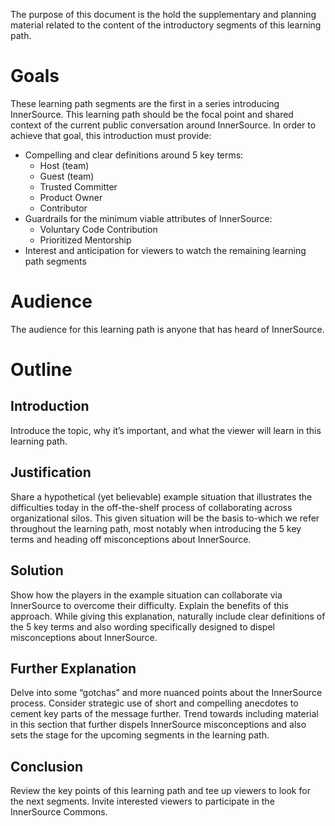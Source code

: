 The purpose of this document is the hold the supplementary and planning material related to the content of the introductory segments of this learning path.

# Goals

These learning path segments are the first in a series introducing InnerSource.
This learning path should be the focal point and shared context of the current public conversation around InnerSource.
In order to achieve that goal, this introduction must provide:

* Compelling and clear definitions around 5 key terms:
    * Host (team)
    * Guest (team)
    * Trusted Committer
    * Product Owner
    * Contributor
* Guardrails for the minimum viable attributes of InnerSource:
    * Voluntary Code Contribution
    * Prioritized Mentorship
* Interest and anticipation for viewers to watch the remaining learning path segments

# Audience

The audience for this learning path is anyone that has heard of InnerSource.

# Outline

## Introduction
Introduce the topic, why it’s important, and what the viewer will learn in this learning path.

## Justification
Share a hypothetical (yet believable) example situation that illustrates the difficulties today in the off-the-shelf process of collaborating across organizational silos.
This given situation will be the basis to-which we refer throughout the learning path, most notably when introducing the 5 key terms and heading off misconceptions about InnerSource.

## Solution
Show how the players in the example situation can collaborate via InnerSource to overcome their difficulty.
Explain the benefits of this approach.
While giving this explanation, naturally include clear definitions of the 5 key terms and also wording specifically designed to dispel misconceptions about InnerSource.

## Further Explanation
Delve into some “gotchas” and more nuanced points about the InnerSource process.
Consider strategic use of short and compelling anecdotes to cement key parts of the message further.
Trend towards including material in this section that further dispels InnerSource misconceptions and also sets the stage for the upcoming segments in the learning path.

## Conclusion
Review the key points of this learning path and tee up viewers to look for the next segments.
Invite interested viewers to participate in the InnerSource Commons.
